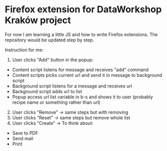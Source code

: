 # Firefox extension for DataWorkshop Kraków project

For now I am learning a little JS and how to write Firefox extensions. The repository would be updated step by step.

Instruction for me:
1. User clicks "Add" button in the popup:
* Content script listens for message and receives "add" command
* Content scripts picks current url and send it in message to background script
* Background script listens for a message and receives url
* Background script adds url to list
* Popup access url list variable in b-s and shows it to user (probably recipe name or something rather than url)
2. User clicks "Remove" -> same steps but with removing
3. User clicks "Reset" -> same steps but remove whole list
4. User clicks "Create" -> To think about:
* Save to PDF
* Send mail
* Print
